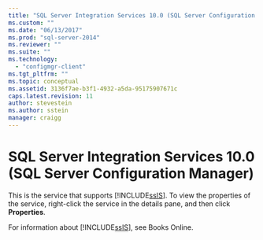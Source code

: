 ```yaml
---
title: "SQL Server Integration Services 10.0 (SQL Server Configuration Manager) | Microsoft Docs"
ms.custom: ""
ms.date: "06/13/2017"
ms.prod: "sql-server-2014"
ms.reviewer: ""
ms.suite: ""
ms.technology: 
  - "configmgr-client"
ms.tgt_pltfrm: ""
ms.topic: conceptual
ms.assetid: 3136f7ae-b3f1-4932-a5da-95175907671c
caps.latest.revision: 11
author: stevestein
ms.author: sstein
manager: craigg
---
```

# SQL Server Integration Services 10.0 (SQL Server Configuration Manager)
  This is the service that supports [!INCLUDE[ssIS](../../includes/ssis-md.md)]. To view the properties of the service, right-click the service in the details pane, and then click **Properties**.  
  
 For information about [!INCLUDE[ssIS](../../includes/ssis-md.md)], see Books Online.  
  
  
